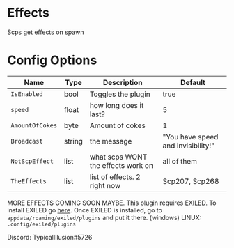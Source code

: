 # Effects
Scps get effects on spawn
# Config Options
| Name | Type | Description | Default |
| --- | --- | --- | --- |
| `IsEnabled` | bool | Toggles the plugin | true |
| `speed`| float | how long does it last? | 5 |
| `AmountOfCokes`| byte | Amount of cokes | 1 |
| `Broadcast` | string | the message | "You have speed and invisibility!" |
| `NotScpEffect` | list | what scps WONT the effects work on | all of them |
| `TheEffects` | list | list of effects. 2 right now| Scp207, Scp268 |


MORE EFFECTS COMING SOON MAYBE.
This plugin requires [EXILED](https://github.com/galaxy119/EXILED/releases/tag/2.1.19).
To install EXILED go [here](https://www.youtube.com/watch?v=EUfzj8OWvQU).
Once EXILED is installed, go to `appdata/roaming/exiled/plugins` and put it there. (windows)
LINUX: `.config/exiled/plugins`

Discord: TypicalIllusion#5726
